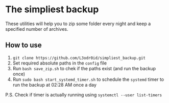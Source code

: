 # The simpliest backup
These utilities will help you to zip some folder every night and keep a specified number of archives.

## How to use
1. `git clone https://github.com/L3odr0id/simpliest_backup.git`
2. Set required absolute paths in the `config` file
3. Run `bash save_zip.sh` to chek if the paths exist (and run the backup once)
4. Run `sudo bash start_systemd_timer.sh` to schedule the `systemd` timer to run the backup at 02:28 AM once a day

P.S. Check if timer is actually running using `systemctl --user list-timers`
